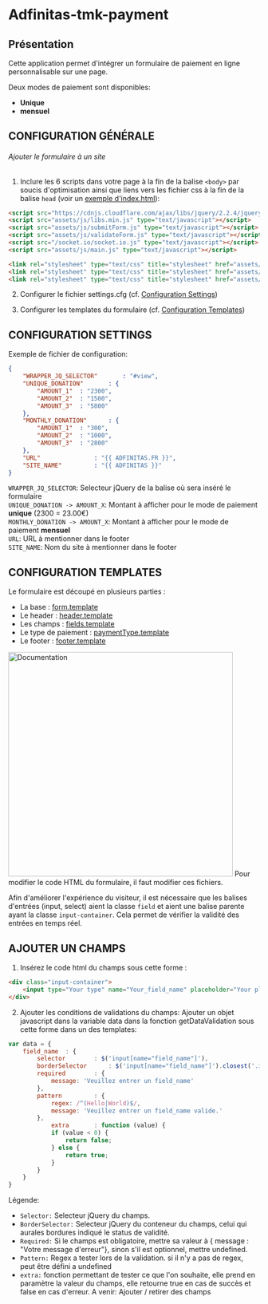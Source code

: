 # Adfinitas-tmk-payment
## Présentation

Cette application permet d'intégrer un formulaire de paiement en ligne personnalisable sur une page.

Deux modes de paiement sont disponibles:
* <b>Unique</b>  
* <b>mensuel</b>   

## CONFIGURATION GÉNÉRALE

###### Ajouter le formulaire à un site

1. Inclure les 6 scripts dans votre page à la fin de la balise ```<body>``` par soucis d'optimisation ainsi que liens vers les fichier css à la fin de la balise ```head``` (voir un [exemple d'index.html](client/index.html)):
````html
<script src="https://cdnjs.cloudflare.com/ajax/libs/jquery/2.2.4/jquery.min.js" type="text/javascript"></script>
<script src="assets/js/libs.min.js" type="text/javascript"></script>
<script src="assets/js/submitForm.js" type="text/javascript"></script>
<script src="assets/js/validateForm.js" type="text/javascript"></script>
<script src="/socket.io/socket.io.js" type="text/javascript"></script>
<script src="assets/js/main.js" type="text/javascript"></script>
````

````html
<link rel="stylesheet" type="text/css" title="stylesheet" href="assets/css/intlTelInput.css" />
<link rel="stylesheet" type="text/css" title="stylesheet" href="assets/css/foundation.min.css" />
<link rel="stylesheet" type="text/css" title="stylesheet" href="assets/css/form.css" />
````

2. Configurer le fichier settings.cfg (cf. [Configuration Settings](#configuration-settings))

3. Configurer les templates du formulaire (cf. [Configuration Templates](#configuration-templates))

## CONFIGURATION SETTINGS

Exemple de fichier de configuration:
````JSON
{
	"WRAPPER_JQ_SELECTOR"		: "#view",
	"UNIQUE_DONATION"		: {
		"AMOUNT_1"	: "2300",
		"AMOUNT_2"	: "1500",
		"AMOUNT_3"	: "5800"
	},
	"MONTHLY_DONATION"		: {
		"AMOUNT_1"	: "300",
		"AMOUNT_2"	: "1000",
		"AMOUNT_3"	: "2800"
	},
	"URL"				: "{{ ADFINITAS.FR }}",
	"SITE_NAME"			: "{{ ADFINITAS }}"
}
````

```WRAPPER_JQ_SELECTOR```: Selecteur jQuery de la balise où sera inséré le formulaire <br/>
```UNIQUE_DONATION -> AMOUNT_X```: Montant à afficher pour le mode de paiement <b>unique</b> (2300 = 23.00€) <br/>
```MONTHLY_DONATION -> AMOUNT_X```: Montant à afficher pour le mode de paiement <b>mensuel</b> <br/>
```URL```: URL à mentionner dans le footer <br/>
```SITE_NAME```: Nom du site à mentionner dans le footer <br/>

## CONFIGURATION TEMPLATES

Le formulaire est découpé en plusieurs parties :

* La base : [form.template](client/assets/layouts/form.template)
* Le header : [header.template](client/assets/layouts/header.template)  
* Les champs : [fields.template](client/assets/layouts/fields.template)  
* Le type de paiement : [paymentType.template](client/assets/layouts/paymentType.template)  
* Le footer : [footer.template](client/assets/layouts/footer.template)

<img src="./doc/doc-schema.png" alt="Documentation" style="height: 450px"/>
Pour modifier le code HTML du formulaire, il faut modifier ces fichiers.

Afin d'améliorer l'expérience du visiteur, il est nécessaire que les balises d'entrées (input, select) aient la classe ```field``` et aient une balise parente ayant la classe ```input-container```.
Cela permet de vérifier la validité des entrées en temps réel.

## AJOUTER UN CHAMPS

1. Insérez le code html du champs sous cette forme :
````html
<div class="input-container">
	<input type="Your type" name="Your_field_name" placeholder="Your placeholder"  class="field"/>
</div>
````

2. Ajouter les conditions de validations du champs:
Ajouter un objet javascript dans la variable data dans la fonction getDataValidation sous cette forme dans un des templates:
````javascript
var data = {
	field_name	: {
		selector		: $('input[name="field_name"]'),
		borderSelector		: $('input[name="field_name"]').closest('.input-container'),
		required		: {
			message: 'Veuillez entrer un field_name'
		},
		pattern			: {
			regex: /^(Hello|World)$/,
			message: 'Veuillez entrer un field_name valide.'
		},
			extra		: function (value) {
			if (value < 0) {
				return false;
			} else {
				return true;
			}
		}
	}
}
````
Légende:
* ```Selector:``` Selecteur jQuery du champs.
* ```BorderSelector:``` Selecteur jQuery du conteneur du champs, celui qui aurales bordures indiqué le status de validité.
* ```Required:``` Si le champs est obligatoire, mettre sa valeur à { message : "Votre message d'erreur"}, sinon s'il est optionnel, mettre undefined.
* ```Pattern:``` Regex a tester lors de la validation. si il n'y a pas de regex, peut être défini a undefined
* ```extra:``` fonction permettant de tester ce que l'on souhaite, elle prend en paramètre la valeur du champs, elle retourne true en cas de succès et false en cas d'erreur.
A venir: Ajouter / retirer des champs
